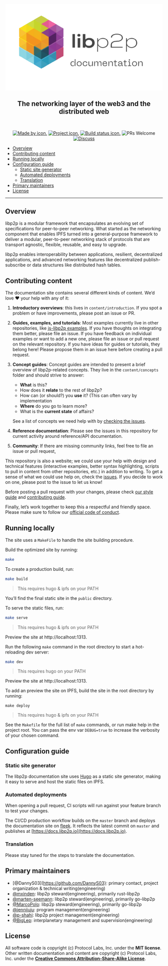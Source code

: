 <p align="center">
<img align="center" src="static/images/libp2p-docs-logo.png" width="1000">
</p>

<div align="center">
<h2> The networking layer of the web3 and the distributed web</h2>

<br>

[![Made by icon.](https://img.shields.io/badge/made%20by-Protocol%20Labs-blue.svg?style=flat-square)](https://protocol.ai/)
[![Project icon.](https://img.shields.io/badge/project-libp2p-lightgrey)](https://libp2p.io/)
[![Build status icon.](https://img.shields.io/circleci/project/github/ipfs/ipfs-docs/master.svg?style=flat-square)](https://circleci.com/gh/ipfs/ipfs-docs)
![PRs Welcome](https://img.shields.io/badge/PRs-welcome-brightgreen.svg)
[![Discuss](https://img.shields.io/discourse/https/discuss.libp2p.io/posts.svg?style=flat-square)](https://discuss.libp2p.io)
</div>

<!-- TOC -->
- [Overview](#overview)
- [Contributing content](#contributing-content)
- [Running locally](#running-locally)
- [Configuration guide](#configuration-guide)
  - [Static site generator](#static-site-generator)
  - [Automated deployments](#automated-deployments)
  - [Translation](#translation)
- [Primary maintainers](#primary-maintainers)
- [License](#license)
<!-- /TOC -->

---

## Overview

libp2p is a modular framework that encapsulates an evolving set of specifications for peer-to-peer networking. What started as the networking component that enables IPFS turned into a general-purpose framework to deliver a modular, peer-to-peer networking stack of protocols that are transport agnostic, flexible, reusable, and easy to upgrade.

libp2p enables interoperability between applications, resilient, decentralized applications, and advanced networking features like decentralized publish-subscribe or data structures like distributed hash tables.

## Contributing content

The documentation site contains several different kinds of content. We’d love ❤️ your help with any of it:

1. **Introductory overviews**: this lives in `content/introduction`. If you spot a problem or have improvements, please post an issue or PR.

2. **Guides, examples, and tutorials**: Most examples currently live in other repositories, like [js-libp2p examples](https://github.com/libp2p/js-libp2p/tree/master/examples). If you have thoughts on integrating them better, please file an issue. If you have feedback on individual examples or want to add a new one, please file an issue or pull request on the relevant repository. If you have ideas for guides or tutorials, they belong here! Please propose them in an issue here before creating a pull request.

3. **Concept guides**: Concept guides are intended to present a brief overview of libp2p-related concepts. They live in the `content/concepts` folder and should strive to answer:

    - **What** is this?
    - How does it **relate** to the rest of libp2p?
    - How can (or should?) you **use** it? (This can often vary by implementation
    - **Where** do you go to learn more?
    - What is the **current state** of affairs?

    See a list of concepts we need help with by [checking the issues](https://github.com/libp2p/docs/issues?utf8=✓&q=is%3Aissue+is%3Aopen+label%3Acontent+concept).

4. **Reference documentation**: Please see the issues in this repository for current activity around reference/API documentation.

5. **Community**: If there are missing community links, feel free to file an issue or pull request,

This repository is also a website; we could use your help with design and technical features (interactive examples, better syntax highlighting, scripts to pull in content from other repositories, etc.) in addition to writing. To get a sense of what we could use help on, check the [issues](https://github.com/libp2p/docs/issues). If you decide to work on one, please post to the issue to let us know!

Before posting a pull request with your changes, please check [our style guide](https://github.com/ipfs/community/blob/master/DOCS_STYLEGUIDE.md) and [contributing guide](https://github.com/libp2p/community/blob/master/CONTRIBUTE.md).

Finally, let’s work together to keep this a respectful and friendly space. Please make sure to follow our [official code of conduct](https://github.com/ipfs/community/blob/master/code-of-conduct.md).

## Running locally

The site uses a `MakeFile` to handle the site building procedure.

Build the optimized site by running:

```bash
make
```

To create a production build, run:

```bash
make build
```
> This requires hugo & ipfs on your PATH


You’ll find the final static site in the `public` directory.

To serve the static files, run:

```bash
make serve
```
> This requires hugo & ipfs on your PATH

Preview the site at http://localhost:1313.

Run the following `make` command in the root directory to start a hot-reloading dev server:

```bash
make dev
```
> This requires hugo on your PATH

Preview the site at http://localhost:1313.

To add an preview the site on IPFS, build the site in the root directory by running:

```
make deploy
```
> This requires hugo & ipfs on your PATH

See the `Makefile` for the full list of `make` commands, or run make help in the project root. You can pass the env var `DEBUG=true` to increase the verbosity of your chosen command.

## Configuration guide

### Static site generator

The libp2p documentation site uses [Hugo](https://gohugo.io/)
as a static site generator, making it easy to serve and host the static files on IPFS.

### Automated deployments

When opening a pull request, CI scripts will run against your feature branch to test your changes.

The CI/CD production workflow builds on the `master` branch and deploys the documentation site on [fleek](https://fleek.co/). 
It reflects the latest commit on `master` and publishes at [https://docs.libp2p.io](https://docs.libp2p.io).

### Translation

Please stay tuned for the steps to translate the documentation.

## Primary maintainers

- [@DannyS03](https://github.com/DannyS03}: primary contact, project organization & technical writing(engineering)
- [@mxinden](https://github.com/mxinden): libp2p steward(engineering), primarily rust-libp2p
- [@marten-seemann](https://github.com/marten-seemann): libp2p steward(engineering), primarily go-libp2p
- [@MarcoPolo](https://github.com/MarcoPolo): libp2p steward(engineering), primarily go-libp2p
- [@jennijuju](https://github.com/jennijuju): program management(engineering)
- [@p-shahi](https://github.com/p-shahi): libp2p project management(engineering)
- [@BigLep](https://github.com/BigLep): interplanetary management and supervision(engineering)

## License

All software code is copyright (c) Protocol Labs, Inc. under the **MIT license**. Other written documentation and content are copyright (c) Protocol Labs, Inc. under the [**Creative Commons Attribution-Share-Alike License**](https://creativecommons.org/licenses/by/4.0/).
